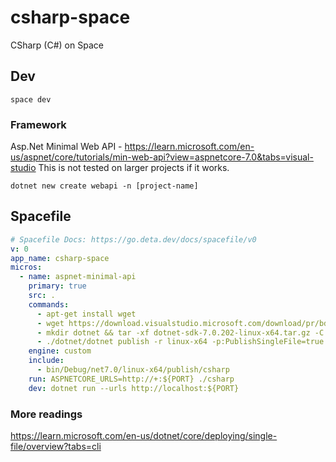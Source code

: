 # csharp-space

CSharp (C#) on Space

## Dev

```
space dev
```

### Framework

Asp.Net Minimal Web API - https://learn.microsoft.com/en-us/aspnet/core/tutorials/min-web-api?view=aspnetcore-7.0&tabs=visual-studio
This is not tested on larger projects if it works.

```
dotnet new create webapi -n [project-name]
```

## Spacefile

```yaml
# Spacefile Docs: https://go.deta.dev/docs/spacefile/v0
v: 0
app_name: csharp-space
micros:
  - name: aspnet-minimal-api
    primary: true
    src: .
    commands:
      - apt-get install wget
      - wget https://download.visualstudio.microsoft.com/download/pr/bda88810-e1a6-4cf0-8139-7fd7fe7b2c7a/7a9ffa3e12e5f1c3d8b640e326c1eb14/dotnet-sdk-7.0.202-linux-x64.tar.gz
      - mkdir dotnet && tar -xf dotnet-sdk-7.0.202-linux-x64.tar.gz -C dotnet  && rm dotnet-sdk-7.0.202-linux-x64.tar.gz
      - ./dotnet/dotnet publish -r linux-x64 -p:PublishSingleFile=true --self-contained true
    engine: custom
    include:
      - bin/Debug/net7.0/linux-x64/publish/csharp
    run: ASPNETCORE_URLS=http://+:${PORT} ./csharp
    dev: dotnet run --urls http://localhost:${PORT}
```

### More readings

https://learn.microsoft.com/en-us/dotnet/core/deploying/single-file/overview?tabs=cli
